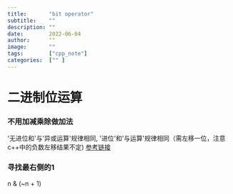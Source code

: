 ```yaml
---
title:       "bit operator"
subtitle:    ""
description: ""
date:        2022-06-04
author:      ""
image:       ""
tags:        ["cpp_note"]
categories:  ["" ]
---
```


# 二进制位运算


### 不用加减乘除做加法
'无进位和'与'异或运算'规律相同, '进位'和'与运算'规律相同（需左移一位，注意c++中的负数左移结果不定)
[参考链接](https://leetcode.cn/problems/bu-yong-jia-jian-cheng-chu-zuo-jia-fa-lcof/solutions/210882/mian-shi-ti-65-bu-yong-jia-jian-cheng-chu-zuo-ji-7/)

### 寻找最右侧的1
n & (~n + 1)